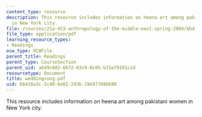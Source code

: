 ```yaml
---
content_type: resource
description: This resource includes information on heena art among pakistani women
  in New York city.
file: /courses/21a-453-anthropology-of-the-middle-east-spring-2004/bb416a3c5c406e022d3b19e97768b680_weddingsong.pdf
file_type: application/pdf
learning_resource_types:
- Readings
ocw_type: OCWFile
parent_title: Readings
parent_type: CourseSection
parent_uid: a6d9c602-6672-03c9-0c05-b31e79191c1d
resourcetype: Document
title: weddingsong.pdf
uid: bb416a3c-5c40-6e02-2d3b-19e97768b680
---
```

This resource includes information on heena art among pakistani women in New York city.

